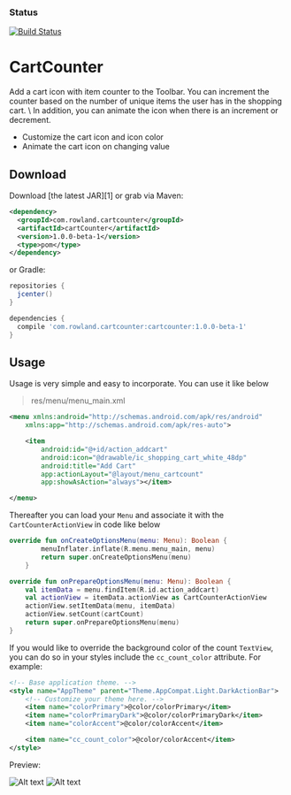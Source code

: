 ### Status
[![Build Status](https://travis-ci.org/RowlandOti/CartCounter.svg?branch=master)](https://travis-ci.org/RowlandOti/CartCounter)

# CartCounter
Add a cart icon with item counter to the Toolbar. You can increment the counter based on the number of unique items the user has in the shopping cart. \  In addition, you can animate the icon when there is an increment or decrement.
* Customize the cart icon and icon color
* Animate the cart icon on changing value

## Download
Download [the latest JAR][1] or grab via Maven:
```xml
<dependency>
  <groupId>com.rowland.cartcounter</groupId>
  <artifactId>cartCounter</artifactId>
  <version>1.0.0-beta-1</version>
  <type>pom</type>
</dependency>
```
or Gradle:
```groovy
repositories {
  jcenter()
}

dependencies {
  compile 'com.rowland.cartcounter:cartcounter:1.0.0-beta-1'
}
```

## Usage
Usage is very simple and easy to incorporate. You can use it like below

>res/menu/menu_main.xml
```xml
<menu xmlns:android="http://schemas.android.com/apk/res/android"
    xmlns:app="http://schemas.android.com/apk/res-auto">

    <item
        android:id="@+id/action_addcart"
        android:icon="@drawable/ic_shopping_cart_white_48dp"
        android:title="Add Cart"
        app:actionLayout="@layout/menu_cartcount"
        app:showAsAction="always"></item>

</menu>
```

Thereafter you can load your `Menu` and associate it with the `CartCounterActionView` in code like below
```kotlin
override fun onCreateOptionsMenu(menu: Menu): Boolean {
        menuInflater.inflate(R.menu.menu_main, menu)
        return super.onCreateOptionsMenu(menu)
    }

override fun onPrepareOptionsMenu(menu: Menu): Boolean {
    val itemData = menu.findItem(R.id.action_addcart)
    val actionView = itemData.actionView as CartCounterActionView
    actionView.setItemData(menu, itemData)
    actionView.setCount(cartCount)
    return super.onPrepareOptionsMenu(menu)
}
```

If you would like to override the background color of the count `TextView`, you can do so in your styles include the `cc_count_color` attribute. For example:
```xml
<!-- Base application theme. -->
<style name="AppTheme" parent="Theme.AppCompat.Light.DarkActionBar">
    <!-- Customize your theme here. -->
    <item name="colorPrimary">@color/colorPrimary</item>
    <item name="colorPrimaryDark">@color/colorPrimaryDark</item>
    <item name="colorAccent">@color/colorAccent</item>

    <item name="cc_count_color">@color/colorAccent</item>
</style>
```

Preview: 

![Alt text](https://github.com/RowlandOti/CartCounter/blob/master/documentation/png/stl1.png?raw=true "CartCounter Preview")        ![Alt text](https://github.com/RowlandOti/CartCounter/blob/master/documentation/png/stl2.png?raw=true "CartCounter Preview")


